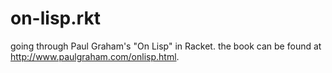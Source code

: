 # on-lisp.rkt
going through Paul Graham's "On Lisp" in Racket. the book can be found at http://www.paulgraham.com/onlisp.html.
